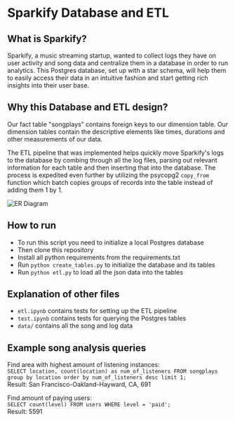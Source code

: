 # Sparkify Database and ETL

## What is Sparkify?

Sparkify, a music streaming startup, wanted to collect logs they have on user activity and song data and centralize them in a database in order to run analytics. This Postgres database, set up with a star schema, will help them to easily access their data in an intuitive fashion and start getting rich insights into their user base.

## Why this Database and ETL design?

Our fact table "songplays" contains foreign keys to our dimension table. Our dimension tables contain the descriptive elements like times, durations and other measurements of our data.

The ETL pipeline that was implemented helps quickly move Sparkify's logs to the database by combing through all the log files, parsing out relevant information for each table and then inserting that into the database. The process is expedited even further by utilizing the psycopg2 `copy_from` function which batch copies groups of records into the table instead of adding them 1 by 1. 

![ER Diagram](https://udacity-reviews-uploads.s3.us-west-2.amazonaws.com/_attachments/38715/1607614393/Song_ERD.png)

## How to run

- To run this script you need to initialize a local Postgres database
- Then clone this repository
- Install all python requirements from the requirements.txt
- Run `python create_tables.py` to initialize the database and its tables
- Run `python etl.py` to load all the json data into the tables

## Explanation of other files

- `etl.ipynb` contains tests for setting up the ETL pipeline
- `test.ipynb` contains tests for querying the Postgres tables
- `data/` contains all the song and log data

## Example song analysis queries

Find area with highest amount of listening instances:  
`SELECT location, count(location) as num_of_listeners FROM songplays group by location order by num_of_listeners desc limit 1;`  
Result: San Francisco-Oakland-Hayward, CA, 691

Find amount of paying users:  
`SELECT count(level) FROM users WHERE level = 'paid';`  
Result: 5591
